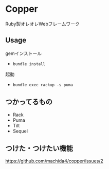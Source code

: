 # Copper

Ruby製オレオレWebフレームワーク

## Usage

gemインストール

 - ```bundle install```

起動

 - ```bundle exec rackup -s puma```

## つかってるもの

 - Rack
 - Puma
 - Tilt
 - Sequel

 ## つけた・つけたい機能

 https://github.com/machida4/copper/issues/2
